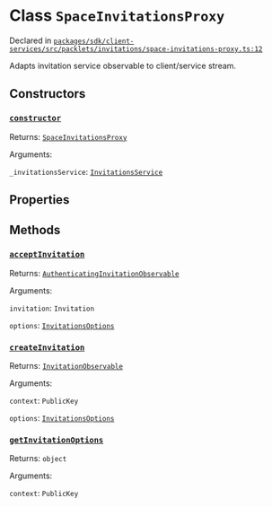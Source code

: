 # Class `SpaceInvitationsProxy`
Declared in [`packages/sdk/client-services/src/packlets/invitations/space-invitations-proxy.ts:12`](https://github.com/dxos/protocols/blob/main/packages/sdk/client-services/src/packlets/invitations/space-invitations-proxy.ts#L12)


Adapts invitation service observable to client/service stream.

## Constructors
### [`constructor`](https://github.com/dxos/protocols/blob/main/packages/sdk/client-services/src/packlets/invitations/invitations-proxy.ts#L31)


Returns: [`SpaceInvitationsProxy`](/api/@dxos/client-services/classes/SpaceInvitationsProxy)

Arguments: 

`_invitationsService`: [`InvitationsService`](/api/@dxos/client-services/interfaces/InvitationsService)

## Properties


## Methods
### [`acceptInvitation`](https://github.com/dxos/protocols/blob/main/packages/sdk/client-services/src/packlets/invitations/invitations-proxy.ts#L95)


Returns: [`AuthenticatingInvitationObservable`](/api/@dxos/client-services/interfaces/AuthenticatingInvitationObservable)

Arguments: 

`invitation`: `Invitation`

`options`: [`InvitationsOptions`](/api/@dxos/client-services/types/InvitationsOptions)
### [`createInvitation`](https://github.com/dxos/protocols/blob/main/packages/sdk/client-services/src/packlets/invitations/invitations-proxy.ts#L37)


Returns: [`InvitationObservable`](/api/@dxos/client-services/interfaces/InvitationObservable)

Arguments: 

`context`: `PublicKey`

`options`: [`InvitationsOptions`](/api/@dxos/client-services/types/InvitationsOptions)
### [`getInvitationOptions`](https://github.com/dxos/protocols/blob/main/packages/sdk/client-services/src/packlets/invitations/space-invitations-proxy.ts#L13)


Returns: `object`

Arguments: 

`context`: `PublicKey`